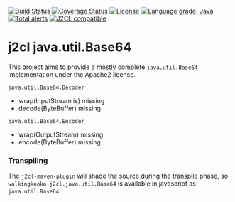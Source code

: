 [![Build Status](https://github.com/mP1/j2cl-java-util-Base64/workflows/build.yaml/badge.svg)](https://github.com/mP1/j2cl-java-util-Base64/actions/workflows/build.yaml/badge.svg)
[![Coverage Status](https://coveralls.io/repos/github/mP1/j2cl-java-util-Base64/badge.svg?branch=master)](https://coveralls.io/github/mP1/j2cl-java-util-Base64?branch=master)
[![License](https://img.shields.io/badge/License-Apache%202.0-blue.svg)](https://opensource.org/licenses/Apache-2.0)
[![Language grade: Java](https://img.shields.io/lgtm/grade/java/g/mP1/j2cl-java-util-Base64.svg?logo=lgtm&logoWidth=18)](https://lgtm.com/projects/g/mP1/j2cl-java-util-Base64/context:java)
[![Total alerts](https://img.shields.io/lgtm/alerts/g/mP1/j2cl-java-util-Base64.svg?logo=lgtm&logoWidth=18)](https://lgtm.com/projects/g/mP1/j2cl-java-util-Base64/alerts/)
[![J2CL compatible](https://img.shields.io/badge/J2CL-compatible-brightgreen.svg)](https://github.com/mP1/j2cl-central)



#  j2cl java.util.Base64

This project aims to provide a mostly complete `java.util.Base64` implementation under the Apache2 license.



`java.util.Base64.Decoder`
- wrap(InputStream is) missing
- decode(ByteBuffer) missing



`java.util.Base64.Encoder`
- wrap(OutputStream) missing
- encode(ByteBuffer) missing



### Transpiling

The `j2cl-maven-plugin` will shade the source during the transpile phase, so `walkingkooka.j2cl.java.util.Base64`
is available in javascript as `java.util.Base64`. 



